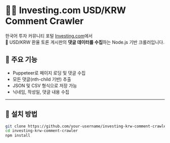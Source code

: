 # 🕵️‍♂️ Investing.com USD/KRW Comment Crawler

한국어 투자 커뮤니티 포털 [Investing.com](https://kr.investing.com)에서  
💬 USD/KRW 환율 토론 게시판의 **댓글 데이터를 수집**하는 Node.js 기반 크롤러입니다.

## 📌 주요 기능

- Puppeteer로 페이지 로딩 및 댓글 수집
- 모든 댓글(nth-child 기반) 추출
- JSON 및 CSV 형식으로 저장 가능
- 닉네임, 작성일, 댓글 내용 수집

---

## 🚀 설치 방법

```bash
git clone https://github.com/your-username/investing-krw-comment-crawler.git
cd investing-krw-comment-crawler
npm install
